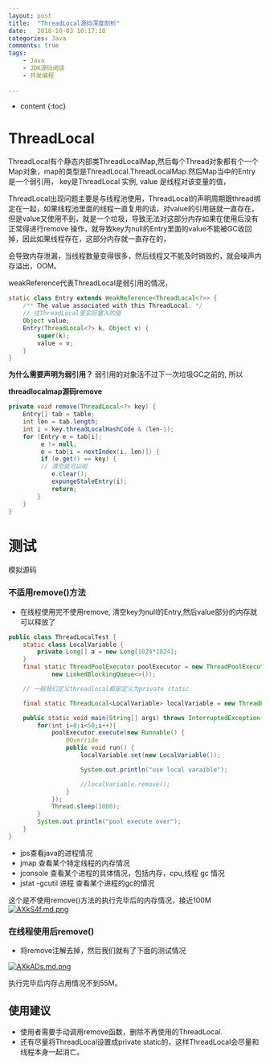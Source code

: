 ```yaml
---
layout: post
title:  "ThreadLocal源码深度剖析"
date:   2018-10-03 10:17:10
categories: Java
comments: true
tags:
    - Java
    - JDK源码阅读
    - 并发编程
   
---
```


* content
{:toc}

# ThreadLocal
ThreadLocal有个静态内部类ThreadLocalMap,然后每个Thread对象都有个一个Map对象，map的类型是ThreadLocal.ThreadLocalMap.然后Map当中的Entry 是一个弱引用， key是ThreadLocal 实例, value 是线程对该变量的值，

ThreadLocal出现问题主要是与线程池使用，ThreadLocal的声明周期跟thread绑定在一起，如果线程池里面的线程一直复用的话，对value的引用链就一直存在，但是value又使用不到，就是一个垃圾，导致无法对这部分内存如果在使用后没有正常得进行remove 操作，就导致key为null的Entry里面的value不能被GC收回掉，因此如果线程存在，这部分内存就一直存在的，

会导致内存泄漏，当线程数量变得很多，然后线程又不能及时销毁的，就会噪声内存溢出，OOM。


weakReference<ThreadLocal>代表ThreadLocal是弱引用的情况，

```java
static class Entry extends WeakReference<ThreadLocal<?>> {
    /** The value associated with this ThreadLocal. */
    // 往ThreadLocal里实际塞入的值
    Object value;
    Entry(ThreadLocal<?> k, Object v) {
        super(k);
        value = v;
    }
}
```

**为什么需要声明为弱引用？**
弱引用的对象活不过下一次垃圾GC之前的, 所以



**threadlocalmap源码remove**


```java
private void remove(ThreadLocal<?> key) {
    Entry[] tab = table;
    int len = tab.length;
    int i = key.threadLocalHashCode & (len-1);
    for (Entry e = tab[i];
         e != null;
         e = tab[i = nextIndex(i, len)]) {
         if (e.get() == key) {
         // 清空就可以啦
            e.clear();
            expungeStaleEntry(i);
            return;
        }
    }
}
```
# 测试
模拟源码

### 不适用remove()方法
- 在线程使用完不使用remove, 清空key为null的Entry,然后value部分的内存就可以释放了

```java
public class ThreadLocalTest {
    static class LocalVariable {
        private Long[] a = new Long[1024*1024];
    }
    final static ThreadPoolExecutor poolExecutor = new ThreadPoolExecutor(5, 5, 1, TimeUnit.MINUTES,
            new LinkedBlockingQueue<>());

    // 一般我们定义threadlocal都是定义为private static

    final static ThreadLocal<LocalVariable> localVariable = new ThreadLocal<LocalVariable>();

    public static void main(String[] args) throws InterruptedException{
        for(int i=0;i<50;i++){
            poolExecutor.execute(new Runnable() {
                @Override
                public void run() {
                    localVariable.set(new LocalVariable());

                    System.out.println("use local varaible");

                    //localVariable.remove();
                }
            });
            Thread.sleep(1000);
        }
        System.out.println("pool execute over");
    }
}
```

- jps查看java的进程情况
- jmap  查看某个特定线程的内存情况
- jconsole 查看某个进程的具体情况，包括内存，cpu,线程 gc 情况
- jstat -gcutil 进程 查看某个进程的gc的情况


这个是不使用remove()方法的执行完毕后的内存情况，接近100M
[![AXkS4f.md.png](https://s2.ax1x.com/2019/04/14/AXkS4f.md.png)](https://imgchr.com/i/AXkS4f)


### 在线程使用后remove()
- 将remove注解去掉，然后我们就有了下面的测试情况

[![AXkADs.md.png](https://s2.ax1x.com/2019/04/14/AXkADs.md.png)](https://imgchr.com/i/AXkADs)

执行完毕后内存占用情况不到55M。

## 使用建议

- 使用者需要手动调用remove函数，删除不再使用的ThreadLocal.
- 还有尽量将ThreadLocal设置成private static的，这样ThreadLocal会尽量和线程本身一起消亡。
                
